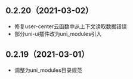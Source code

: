 ## 0.2.20（2021-03-02）
- 修复user-center云函数中从上下文读取数据错误 
- 部分uni-ui插件改为uni_modules引入
## 0.2.19（2021-03-01）
- 调整为uni_modules目录规范
